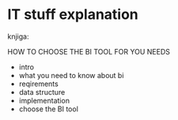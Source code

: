 # IT stuff explanation


knjiga: 

HOW TO CHOOSE THE BI TOOL FOR YOU NEEDS 

- intro 
- what you need to know about bi
- reqirements 
- data structure 
- implementation 
- choose the BI tool 



